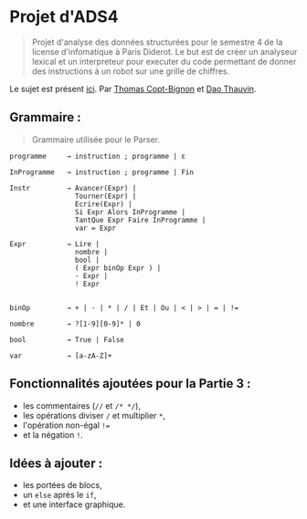 # Projet d'ADS4

> Projet d'analyse des données structurées pour le semestre 4 de la license d'infomatique à Paris Diderot. Le but est de créer un analyseur lexical et un interpreteur pour executer du code permettant de donner des instructions à un robot sur une grille de chiffres.

Le sujet est présent [ici](sujet.pdf).
Par [Thomas Copt-Bignon](https://github.com/totocptbgn) et [Dao Thauvin](https://github.com/daothauvin).

## Grammaire :
> Grammaire utilisée pour le Parser.

```
programme     → instruction ; programme | ε

InProgramme   → instruction ; programme | Fin

Instr         → Avancer(Expr) |
                Tourner(Expr) |
                Ecrire(Expr) |
                Si Expr Alors InProgramme |
                TantQue Expr Faire InProgramme |
                var = Expr

Expr          → Lire |
                nombre |
                bool |
                ( Expr binOp Expr ) |
                - Expr |
                ! Expr
               

binOp         → + | - | * | / | Et | Ou | < | > | = | !=

nombre        → ?[1-9][0-9]* | 0

bool          → True | False

var           → [a-zA-Z]+
```

## Fonctionnalités ajoutées pour la Partie 3 :

- les commentaires (`//` et `/* */`),
- les opérations diviser `/` et multiplier `*`,
- l'opération non-égal `!=`
- et la négation `!`.


## Idées à ajouter :

- les portées de blocs,
- un `else` après le `if`,
- et une interface graphique.
